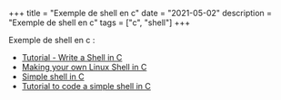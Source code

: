 +++
title = "Exemple de shell en c"
date = "2021-05-02"
description = "Exemple de shell en c"
tags = ["c", "shell"]
+++

Exemple de shell en c :
* [Tutorial - Write a Shell in C](https://brennan.io/2015/01/16/write-a-shell-in-c/)
* [Making your own Linux Shell in C](https://www.geeksforgeeks.org/making-linux-shell-c/)
* [Simple shell in C ](https://gist.github.com/parse/966049)
* [Tutorial to code a simple shell in C](https://medium.com/swlh/tutorial-to-code-a-simple-shell-in-c-9405b2d3533e)
